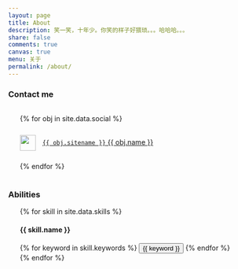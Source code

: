 ```yaml
---
layout: page
title: About
description: 笑一笑，十年少。你笑的样子好猥琐。。。哈哈哈。。。
share: false
comments: true
canvas: true
menu: 关于
permalink: /about/
---
```


<div>
  <h3>Contact me</h3>
  <ul style="line-height: 3rem;list-style-type: none;">
    {% for obj in site.data.social %}
    <li>
      <img width="32" height="32" style="margin-right:0.375rem;vertical-align: middle;" src="{{ obj.svg }}"/>&nbsp;
      <a href="{{ obj.url }}" title="{{ obj.title }}" style="white-space:pre"><code>{{ obj.sitename }}</code> {{ obj.name }}</a>
    </li>
    {% endfor %}
  </ul>
  <h3>Abilities</h3>
  <ul style="list-style-type: none;">
    {% for skill in site.data.skills %}
      <li>
        <h4>{{ skill.name }}</h4>
        <div class="btn-inline">
          {% for keyword in skill.keywords %}
            <button class="btn btn-outline" type="button">{{ keyword }}</button>
          {% endfor %}
        </div>
      </li>
    {% endfor %}
  </ul>
</div>